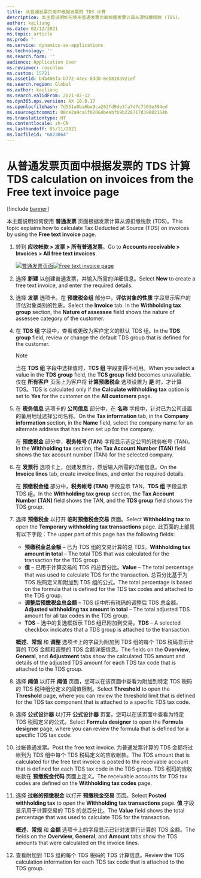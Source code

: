 ```yaml
---
title: 从普通发票页面中根据发票的 TDS 计算
description: 本主题说明如何使用普通发票页面根据发票计算从源扣缴税款 (TDS)。
author: kailiang
ms.date: 02/12/2021
ms.topic: article
ms.prod: ''
ms.service: dynamics-ax-applications
ms.technology: ''
ms.search.form: ''
audience: Application User
ms.reviewer: roschlom
ms.custom: 15721
ms.assetid: b4b406fa-b772-44ec-8dd8-8eb818a921ef
ms.search.region: Global
ms.author: kailiang
ms.search.validFrom: 2021-02-12
ms.dyn365.ops.version: AX 10.0.17
ms.openlocfilehash: 7d551a8ba6ba9ca282fd9de3fa7d7c7303e394ed
ms.sourcegitcommit: 08ce2a9ca1f02064beabfb9b228717d39882164b
ms.translationtype: HT
ms.contentlocale: zh-CN
ms.lasthandoff: 05/11/2021
ms.locfileid: "6023064"
---
```

# <a name="tds-calculation-on-invoices-from-the-free-text-invoice-page"></a><span data-ttu-id="98e17-103">从普通发票页面中根据发票的 TDS 计算</span><span class="sxs-lookup"><span data-stu-id="98e17-103">TDS calculation on invoices from the Free text invoice page</span></span>

[!include [banner](../includes/banner.md)]

<span data-ttu-id="98e17-104">本主题说明如何使用 **普通发票** 页面根据发票计算从源扣缴税款 (TDS)。</span><span class="sxs-lookup"><span data-stu-id="98e17-104">This topic explains how to calculate Tax Deducted at Source (TDS) on invoices by using the **Free text invoice** page.</span></span>

1. <span data-ttu-id="98e17-105">转到 **应收帐款 \> 发票 \> 所有普通发票**。</span><span class="sxs-lookup"><span data-stu-id="98e17-105">Go to **Accounts receivable \> Invoices \> All free text invoices**.</span></span>

    <span data-ttu-id="98e17-106">[![普通发票页面](./media/apac-ind-TDS-57-1.png)](./media/apac-ind-TDS-57-1.png)</span><span class="sxs-lookup"><span data-stu-id="98e17-106">[![Free text invoice page](./media/apac-ind-TDS-57-1.png)](./media/apac-ind-TDS-57-1.png)</span></span>

2. <span data-ttu-id="98e17-107">选择 **新建** 以创建普通发票，并输入所需的详细信息。</span><span class="sxs-lookup"><span data-stu-id="98e17-107">Select **New** to create a free text invoice, and enter the required details.</span></span>
3. <span data-ttu-id="98e17-108">选择 **发票** 选项卡。在 **预缴税金组** 部分中，**评估对象的性质** 字段显示客户的评估对象类别的性质。</span><span class="sxs-lookup"><span data-stu-id="98e17-108">Select the **Invoice** tab. In the **Withholding tax group** section, the **Nature of assessee** field shows the nature of assessee category of the customer.</span></span>
4. <span data-ttu-id="98e17-109">在 **TDS 组** 字段中，查看或更改为客户定义的默认 TDS 组。</span><span class="sxs-lookup"><span data-stu-id="98e17-109">In the **TDS group** field, review or change the default TDS group that is defined for the customer.</span></span>

    > [!NOTE]
    > <span data-ttu-id="98e17-110">当在 **TDS 组** 字段中选择值时，**TCS 组** 字段变得不可用。</span><span class="sxs-lookup"><span data-stu-id="98e17-110">When you select a value in the **TDS group** field, the **TCS group** field becomes unavailable.</span></span> <span data-ttu-id="98e17-111">仅在 **所有客户** 页面上为客户将 **计算预缴税金** 选项设置为 **是** 时，才计算 TDS。</span><span class="sxs-lookup"><span data-stu-id="98e17-111">TDS is calculated only if the **Calculate withholding tax** option is set to **Yes** for the customer on the **All customers** page.</span></span>

5. <span data-ttu-id="98e17-112">在 **税务信息** 选项卡的 **公司信息** 部分中，在 **名称** 字段中，针对已为公司设置的备用地址选择公司名称。</span><span class="sxs-lookup"><span data-stu-id="98e17-112">On the **Tax information** tab, in the **Company information** section, in the **Name** field, select the company name for an alternate address that has been set up for the company.</span></span>

    <span data-ttu-id="98e17-113">在 **预缴税金** 部分中，**税务帐号 (TAN)** 字段显示选定公司的税务帐号 (TAN)。</span><span class="sxs-lookup"><span data-stu-id="98e17-113">In the **Withholding tax** section, the **Tax Account Number (TAN)** field shows the tax account number (TAN) for the selected company.</span></span>

6. <span data-ttu-id="98e17-114">在 **发票行** 选项卡上，创建发票行，然后输入所需的详细信息。</span><span class="sxs-lookup"><span data-stu-id="98e17-114">On the **Invoice lines** tab, create invoice lines, and enter the required details.</span></span>

    <span data-ttu-id="98e17-115">在 **预缴税金组** 部分中，**税务帐号 (TAN)** 字段显示 TAN，**TDS 组** 字段显示 TDS 组。</span><span class="sxs-lookup"><span data-stu-id="98e17-115">In the **Withholding tax group** section, the **Tax Account Number (TAN)** field shows the TAN, and the **TDS group** field shows the TDS group.</span></span>

7. <span data-ttu-id="98e17-116">选择 **预缴税金** 以打开 **临时预缴税金交易** 页面。</span><span class="sxs-lookup"><span data-stu-id="98e17-116">Select **Withholding tax** to open the **Temporary withholding tax transactions** page.</span></span> <span data-ttu-id="98e17-117">此页面的上部具有以下字段：</span><span class="sxs-lookup"><span data-stu-id="98e17-117">The upper part of this page has the following fields:</span></span>

    - <span data-ttu-id="98e17-118">**预缴税金总金额** – 已为 TDS 组的交易计算的总 TDS。</span><span class="sxs-lookup"><span data-stu-id="98e17-118">**Withholding tax amount in total** – The total TDS that was calculated for the transaction for the TDS group.</span></span>
    - <span data-ttu-id="98e17-119">**值** – 已用于计算交易的 TDS 的总百分比。</span><span class="sxs-lookup"><span data-stu-id="98e17-119">**Value** – The total percentage that was used to calculate TDS for the transaction.</span></span> <span data-ttu-id="98e17-120">总百分比基于为 TDS 税码定义和附加到 TDS 组的公式。</span><span class="sxs-lookup"><span data-stu-id="98e17-120">The total percentage is based on the formula that is defined for the TDS tax codes and attached to the TDS group.</span></span>
    - <span data-ttu-id="98e17-121">**调整后预缴税金总金额** – TDS 组中所有税码的调整后 TDS 总金额。</span><span class="sxs-lookup"><span data-stu-id="98e17-121">**Adjusted withholding tax amount in total** – The total adjusted TDS amount for all tax codes in the TDS group.</span></span>
    - <span data-ttu-id="98e17-122">**TDS** – 选中的复选框指示 TDS 组已附加到交易。</span><span class="sxs-lookup"><span data-stu-id="98e17-122">**TDS** – A selected checkbox indicates that a TDS group is attached to the transaction.</span></span>

    <span data-ttu-id="98e17-123">**概述**、**常规** 和 **调整** 选项卡上的字段为附加到 TDS 组的每个 TDS 税码显示计算的 TDS 金额和调整的 TDS 金额详细信息。</span><span class="sxs-lookup"><span data-stu-id="98e17-123">The fields on the **Overview**, **General**, and **Adjustment** tabs show the calculated TDS amount and details of the adjusted TDS amount for each TDS tax code that is attached to the TDS group.</span></span>

8. <span data-ttu-id="98e17-124">选择 **阈值** 以打开 **阈值** 页面，您可以在该页面中查看为附加到特定 TDS 税码的 TDS 税种组分定义的阈值限制。</span><span class="sxs-lookup"><span data-stu-id="98e17-124">Select **Threshold** to open the **Threshold** page, where you can review the threshold limit that is defined for the TDS tax component that is attached to a specific TDS tax code.</span></span>
9. <span data-ttu-id="98e17-125">选择 **公式设计器** 以打开 **公式设计器** 页面，您可以在该页面中查看为特定 TDS 税码定义的公式。</span><span class="sxs-lookup"><span data-stu-id="98e17-125">Select **Formula designer** to open the **Formula designer** page, where you can review the formula that is defined for a specific TDS tax code.</span></span>
10. <span data-ttu-id="98e17-126">过帐普通发票。</span><span class="sxs-lookup"><span data-stu-id="98e17-126">Post the free text invoice.</span></span> <span data-ttu-id="98e17-127">为普通发票计算的 TDS 金额将过帐到为 TDS 组中每个 TDS 税码定义的应收帐款。</span><span class="sxs-lookup"><span data-stu-id="98e17-127">The TDS amount that is calculated for the free text invoice is posted to the receivable account that is defined for each TDS tax code in the TDS group.</span></span> <span data-ttu-id="98e17-128">TDS 税码的应收帐款在 **预缴税金代码** 页面上定义。</span><span class="sxs-lookup"><span data-stu-id="98e17-128">The receivable accounts for TDS tax codes are defined on the **Withholding tax codes** page.</span></span>
11. <span data-ttu-id="98e17-129">选择 **过帐的预缴税金** 以打开 **预缴税金交易** 页面。</span><span class="sxs-lookup"><span data-stu-id="98e17-129">Select **Posted withholding tax** to open the **Withholding tax transactions** page.</span></span> <span data-ttu-id="98e17-130">**值** 字段显示用于计算交易的 TDS 的总百分比。</span><span class="sxs-lookup"><span data-stu-id="98e17-130">The **Value** field shows the total percentage that was used to calculate TDS for the transaction.</span></span>

    <span data-ttu-id="98e17-131">**概述**、**常规** 和 **金额** 选项卡上的字段显示已针对发票行计算的 TDS 金额。</span><span class="sxs-lookup"><span data-stu-id="98e17-131">The fields on the **Overview**, **General**, and **Amount** tabs show the TDS amounts that were calculated on the invoice lines.</span></span>

12. <span data-ttu-id="98e17-132">查看附加到 TDS 组的每个 TDS 税码的 TDS 计算信息。</span><span class="sxs-lookup"><span data-stu-id="98e17-132">Review the TDS calculation information for each TDS tax code that is attached to the TDS group.</span></span>
